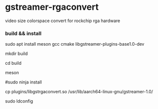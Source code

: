# gstreamer-rgaconvert
video size colorspace convert for rockchip rga hardware


### build && install

sudo apt install meson gcc cmake libgstreamer-plugins-base1.0-dev

mkdir build

cd build

meson

#sudo ninja install

cp plugins/libgstrgaconvert.so /usr/lib/aarch64-linux-gnu/gstreamer-1.0/

sudo ldconfig
